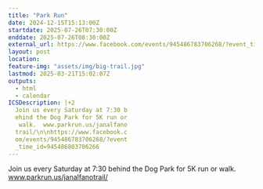 ```yaml
---
title: "Park Run"
date: 2024-12-15T15:13:00Z
startdate: 2025-07-26T07:30:00Z
enddate: 2025-07-26T08:30:00Z
external_url: https://www.facebook.com/events/945486783706268/?event_time_id=945486803706266
layout: post
location: 
feature-img: "assets/img/big-trail.jpg"
lastmod: 2025-03-21T15:02:07Z
outputs:
  - html
  - calendar
ICSDescription: |+2
  Join us every Saturday at 7:30 b  ehind the Dog Park for 5K run or   walk.  www.parkrun.us/janalfano  trail/\n\nhttps://www.facebook.c  om/events/945486783706268/?event  _time_id=945486803706266
---
```


Join us every Saturday at 7&#58;30 behind the Dog Park for 5K run or walk.  www.parkrun.us/janalfanotrail/<br>
  <br>
  
